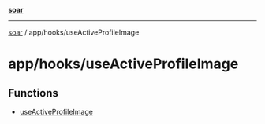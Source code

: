 [**soar**](../../../README.md)

***

[soar](../../../modules.md) / app/hooks/useActiveProfileImage

# app/hooks/useActiveProfileImage

## Functions

- [useActiveProfileImage](functions/useActiveProfileImage.md)

